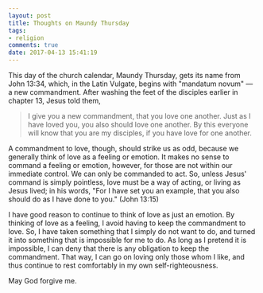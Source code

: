 ```yaml
---
layout: post
title: Thoughts on Maundy Thursday
tags:
- religion
comments: true
date: 2017-04-13 15:41:19
---
```


This day of the church calendar, Maundy Thursday, gets its name from John 13:34, which, in the Latin Vulgate, begins with "mandatum novum" — a new commandment. After washing the feet of the disciples earlier in chapter 13, Jesus told them,

>I give you a new commandment, that you love one another. Just as I have loved you, you also should love one another. By this everyone will know that you are my disciples, if you have love for one another.

A commandment to love, though, should strike us as odd, because we generally think of love as a feeling or emotion. It makes no sense to command a feeling or emotion, however, for those are not within our immediate control. We can only be commanded to act. So, unless Jesus' command is simply pointless, love must be a way of acting, or living as Jesus lived; in his words, "For I have set you an example, that you also should do as I have done to you." (John 13:15)

I have good reason to continue to think of love as just an emotion. By thinking of love as a feeling, I avoid having to keep the commandment to love. So, I have taken something that I simply do not want to do, and turned it into something that is impossible for me to do. As long as I pretend it is impossible, I can deny that there is any obligation to keep the commandment. That way, I can go on loving only those whom I like, and thus continue to rest comfortably in my own self-righteousness.

May God forgive me.

